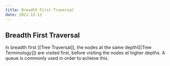 ```yaml
---
title: Breadth First Traversal
date: 2021-12-13
---
```

## Breadth First Traversal
In breadth first [[Tree Traversal]], the nodes at the same depth([[Tree Terminology]]) are visited first, before visiting the nodes at higher depths. A queue is commonly used in order to achieve this.